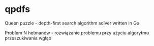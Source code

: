 qpdfs
=====

Queen puzzle - depth-first search algorithm solver written in Go

Problem N hetmanów - rozwiązanie problemu przy użyciu algorytmu przeszukiwania wgłąb
